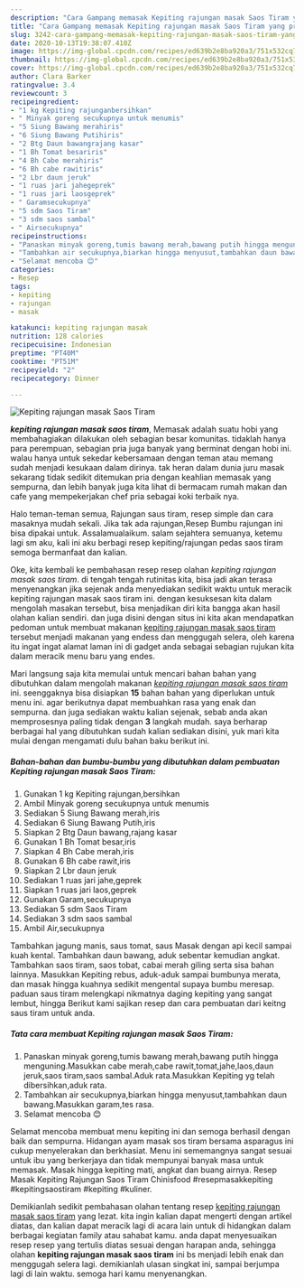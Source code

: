 ```yaml
---
description: "Cara Gampang memasak Kepiting rajungan masak Saos Tiram yang praktis"
title: "Cara Gampang memasak Kepiting rajungan masak Saos Tiram yang praktis"
slug: 3242-cara-gampang-memasak-kepiting-rajungan-masak-saos-tiram-yang-praktis
date: 2020-10-13T19:38:07.410Z
image: https://img-global.cpcdn.com/recipes/ed639b2e8ba920a3/751x532cq70/kepiting-rajungan-masak-saos-tiram-foto-resep-utama.jpg
thumbnail: https://img-global.cpcdn.com/recipes/ed639b2e8ba920a3/751x532cq70/kepiting-rajungan-masak-saos-tiram-foto-resep-utama.jpg
cover: https://img-global.cpcdn.com/recipes/ed639b2e8ba920a3/751x532cq70/kepiting-rajungan-masak-saos-tiram-foto-resep-utama.jpg
author: Clara Barker
ratingvalue: 3.4
reviewcount: 3
recipeingredient:
- "1 kg Kepiting rajunganbersihkan"
- " Minyak goreng secukupnya untuk menumis"
- "5 Siung Bawang merahiris"
- "6 Siung Bawang Putihiris"
- "2 Btg Daun bawangrajang kasar"
- "1 Bh Tomat besariris"
- "4 Bh Cabe merahiris"
- "6 Bh cabe rawitiris"
- "2 Lbr daun jeruk"
- "1 ruas jari jahegeprek"
- "1 ruas jari laosgeprek"
- " Garamsecukupnya"
- "5 sdm Saos Tiram"
- "3 sdm saos sambal"
- " Airsecukupnya"
recipeinstructions:
- "Panaskan minyak goreng,tumis bawang merah,bawang putih hingga menguning.Masukkan cabe merah,cabe rawit,tomat,jahe,laos,daun jeruk,saos tiram,saos sambal.Aduk rata.Masukkan Kepiting yg telah dibersihkan,aduk rata."
- "Tambahkan air secukupnya,biarkan hingga menyusut,tambahkan daun bawang.Masukkan garam,tes rasa."
- "Selamat mencoba 😊"
categories:
- Resep
tags:
- kepiting
- rajungan
- masak

katakunci: kepiting rajungan masak 
nutrition: 128 calories
recipecuisine: Indonesian
preptime: "PT40M"
cooktime: "PT51M"
recipeyield: "2"
recipecategory: Dinner

---
```



![Kepiting rajungan masak Saos Tiram](https://img-global.cpcdn.com/recipes/ed639b2e8ba920a3/751x532cq70/kepiting-rajungan-masak-saos-tiram-foto-resep-utama.jpg)

<b><i>kepiting rajungan masak saos tiram</i></b>, Memasak adalah suatu hobi yang membahagiakan dilakukan oleh sebagian besar komunitas. tidaklah hanya para perempuan, sebagian pria juga banyak yang berminat dengan hobi ini. walau hanya untuk sekedar kebersamaan dengan teman atau memang sudah menjadi kesukaan dalam dirinya. tak heran dalam dunia juru masak sekarang tidak sedikit ditemukan pria dengan keahlian memasak yang sempurna, dan lebih banyak juga kita lihat di bermacam rumah makan dan cafe yang mempekerjakan chef pria sebagai koki terbaik nya.

Halo teman-teman semua, Rajungan saus tiram, resep simple dan cara masaknya mudah sekali. Jika tak ada rajungan,Resep Bumbu rajungan ini bisa dipakai untuk. Assalamualaikum. salam sejahtera semuanya, ketemu lagi sm aku, kali ini aku berbagi resep kepiting/rajungan pedas saos tiram semoga bermanfaat dan kalian.

Oke, kita kembali ke pembahasan resep resep olahan <i>kepiting rajungan masak saos tiram</i>. di tengah tengah rutinitas kita, bisa jadi akan terasa menyenangkan jika sejenak anda menyediakan sedikit waktu untuk meracik kepiting rajungan masak saos tiram ini. dengan kesuksesan kita dalam mengolah masakan tersebut, bisa menjadikan diri kita bangga akan hasil olahan kalian sendiri. dan juga disini dengan situs ini kita akan mendapatkan pedoman untuk membuat makanan <u>kepiting rajungan masak saos tiram</u> tersebut menjadi makanan yang endess dan menggugah selera, oleh karena itu ingat ingat alamat laman ini di gadget anda sebagai sebagian rujukan kita dalam meracik menu baru yang endes.


Mari langsung saja kita memulai untuk mencari bahan bahan yang dibutuhkan dalam mengolah makanan <u><i>kepiting rajungan masak saos tiram</i></u> ini. seenggaknya bisa disiapkan <b>15</b> bahan bahan yang diperlukan untuk menu ini. agar berikutnya dapat membuahkan rasa yang enak dan sempurna. dan juga sediakan waktu kalian sejenak, sebab anda akan memprosesnya paling tidak dengan <b>3</b> langkah mudah. saya berharap berbagai hal yang dibutuhkan sudah kalian sediakan disini, yuk mari kita mulai dengan mengamati dulu bahan baku berikut ini.

<!--inarticleads1-->

##### Bahan-bahan dan bumbu-bumbu yang dibutuhkan dalam pembuatan Kepiting rajungan masak Saos Tiram:

1. Gunakan 1 kg Kepiting rajungan,bersihkan
1. Ambil  Minyak goreng secukupnya untuk menumis
1. Sediakan 5 Siung Bawang merah,iris
1. Sediakan 6 Siung Bawang Putih,iris
1. Siapkan 2 Btg Daun bawang,rajang kasar
1. Gunakan 1 Bh Tomat besar,iris
1. Siapkan 4 Bh Cabe merah,iris
1. Gunakan 6 Bh cabe rawit,iris
1. Siapkan 2 Lbr daun jeruk
1. Sediakan 1 ruas jari jahe,geprek
1. Siapkan 1 ruas jari laos,geprek
1. Gunakan  Garam,secukupnya
1. Sediakan 5 sdm Saos Tiram
1. Sediakan 3 sdm saos sambal
1. Ambil  Air,secukupnya


Tambahkan jagung manis, saus tomat, saus Masak dengan api kecil sampai kuah kental. Tambahkan daun bawang, aduk sebentar kemudian angkat. Tambahkan saos tiram, saos tobat, cabai merah giling serta sisa bahan lainnya. Masukkan Kepiting rebus, aduk-aduk sampai bumbunya merata, dan masak hingga kuahnya sedikit mengental supaya bumbu meresap. paduan saus tiram melengkapi nikmatnya daging kepiting yang sangat lembut, hingga Berikut kami sajikan resep dan cara pembuatan dari keitng saus tiram untuk anda. 

<!--inarticleads2-->

##### Tata cara membuat Kepiting rajungan masak Saos Tiram:

1. Panaskan minyak goreng,tumis bawang merah,bawang putih hingga menguning.Masukkan cabe merah,cabe rawit,tomat,jahe,laos,daun jeruk,saos tiram,saos sambal.Aduk rata.Masukkan Kepiting yg telah dibersihkan,aduk rata.
1. Tambahkan air secukupnya,biarkan hingga menyusut,tambahkan daun bawang.Masukkan garam,tes rasa.
1. Selamat mencoba 😊


Selamat mencoba membuat menu kepiting ini dan semoga berhasil dengan baik dan sempurna. Hidangan ayam masak sos tiram bersama asparagus ini cukup menyelerakan dan berkhasiat. Menu ini sememangnya sangat sesuai untuk ibu yang berkerjaya dan tidak mempunyai banyak masa untuk memasak. Masak hingga kepiting mati, angkat dan buang airnya. Resep Masak Kepiting Rajungan Saos Tiram Chinisfood #resepmasakkepiting #kepitingsaostiram #kepiting #kuliner. 

Demikianlah sedikit pembahasan olahan tentang resep <u>kepiting rajungan masak saos tiram</u> yang lezat. kita ingin kalian dapat mengerti dengan artikel diatas, dan kalian dapat meracik lagi di acara lain untuk di hidangkan dalam berbagai kegiatan family atau sahabat kamu. anda dapat menyesuaikan resep resep yang tertulis diatas sesuai dengan harapan anda, sehingga olahan <b>kepiting rajungan masak saos tiram</b> ini bs menjadi lebih enak dan menggugah selera lagi. demikianlah ulasan singkat ini, sampai berjumpa lagi di lain waktu. semoga hari kamu menyenangkan.
